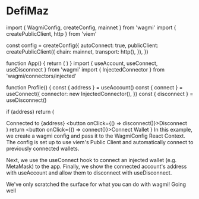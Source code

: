 # DefiMaz

import { WagmiConfig, createConfig, mainnet } from 'wagmi'
import { createPublicClient, http } from 'viem'

const config = createConfig({
  autoConnect: true,
  publicClient: createPublicClient({
    chain: mainnet,
    transport: http(),
  }),
})

function App() {
  return (
    <WagmiConfig config={config}>
      <Profile />
    </WagmiConfig>
  )
}
import { useAccount, useConnect, useDisconnect } from 'wagmi'
import { InjectedConnector } from 'wagmi/connectors/injected'

function Profile() {
  const { address } = useAccount()
  const { connect } = useConnect({
    connector: new InjectedConnector(),
  })
  const { disconnect } = useDisconnect()

  if (address)
    return (
      <div>
        Connected to {address}
        <button onClick={() => disconnect()}>Disconnect</button>
      </div>
    )
  return <button onClick={() => connect()}>Connect Wallet</button>
}
In this example, we create a wagmi config and pass it to the WagmiConfig React Context. The config is set up to use viem's Public Client and automatically connect to previously connected wallets.

Next, we use the useConnect hook to connect an injected wallet (e.g. MetaMask) to the app. Finally, we show the connected account's address with useAccount and allow them to disconnect with useDisconnect.

We've only scratched the surface for what you can do with wagmi!
Going well
